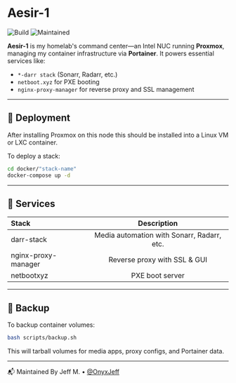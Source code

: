 # Aesir-1

![Build](https://github.com/OnyxJeff/Aesir-1/actions/workflows/build.yml/badge.svg)
![Maintained](https://img.shields.io/badge/maintained-yes-blue)

**Aesir-1** is my homelab's command center—an Intel NUC running **Proxmox**, managing my container infrastructure via **Portainer**. It powers essential services like:

- `*-darr stack` (Sonarr, Radarr, etc.)
- `netboot.xyz` for PXE booting
- `nginx-proxy-manager` for reverse proxy and SSL management

---

## 🚀 Deployment

After installing Proxmox on this node this should be installed into a Linux VM or LXC container.

To deploy a stack:

```bash
cd docker/"stack-name"
docker-compose up -d
```

---

## 📂 Services

| Stack               | Description                                |
| :---                | :---:                                      |
| darr-stack          | Media automation with Sonarr, Radarr, etc. |
| nginx-proxy-manager |	Reverse proxy with SSL & GUI               |
| netbootxyz          | PXE boot server                            |

---

## 💾 Backup
To backup container volumes:

```bash
bash scripts/backup.sh
```
This will tarball volumes for media apps, proxy configs, and Portainer data.

---

📬 Maintained By
Jeff M. • [@OnyxJeff](https://github.com/onyxjeff)